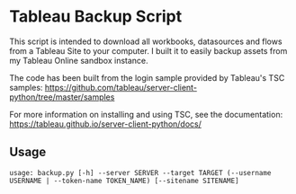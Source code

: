 # Tableau Backup Script

This script is intended to download all workbooks, datasources and flows from a Tableau Site to your computer. I built it to easily backup assets from my Tableau Online sandbox instance.

The code has been built from the login sample provided by Tableau's TSC samples: <https://github.com/tableau/server-client-python/tree/master/samples>

For more information on installing and using TSC, see the documentation:
<https://tableau.github.io/server-client-python/docs/>

## Usage
`usage: backup.py [-h] --server SERVER
                --target TARGET
                (--username USERNAME | --token-name TOKEN_NAME)
                [--sitename SITENAME]`